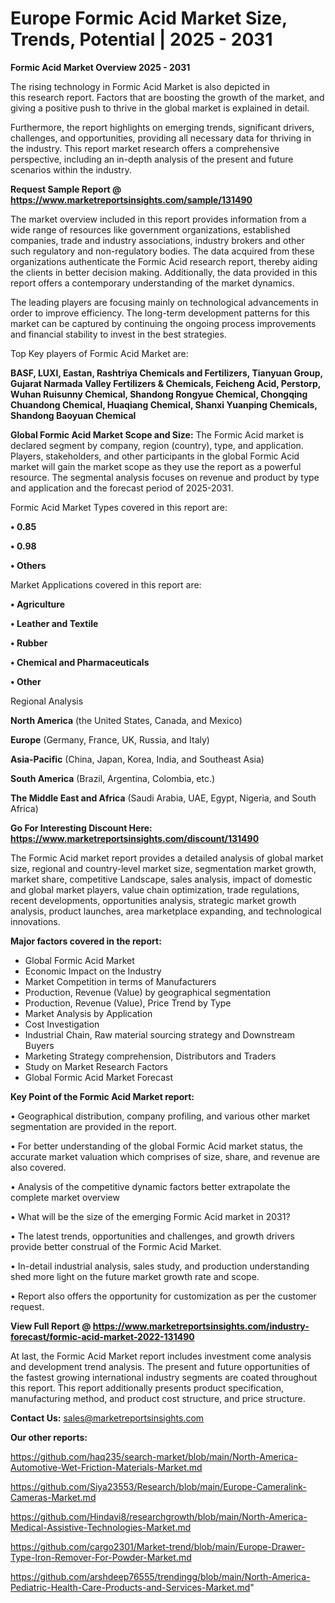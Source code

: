 # Europe Formic Acid Market Size, Trends, Potential | 2025 - 2031

<Strong> Formic Acid Market Overview 2025 - 2031</strong>

The rising technology in Formic Acid Market is also depicted in this research report. Factors that are boosting the growth of the market, and giving a positive push to thrive in the global market is explained in detail.

Furthermore, the report highlights on emerging trends, significant drivers, challenges, and opportunities, providing all necessary data for thriving in the industry. This report market research offers a comprehensive perspective, including an in-depth analysis of the present and future scenarios within the industry.

<strong>Request Sample Report @ <a href=https://www.marketreportsinsights.com/sample/131490>https://www.marketreportsinsights.com/sample/131490</a></strong>

The market overview included in this report provides information from a wide range of resources like government organizations, established companies, trade and industry associations, industry brokers and other such regulatory and non-regulatory bodies. The data acquired from these organizations authenticate the Formic Acid research report, thereby aiding the clients in better decision making. Additionally, the data provided in this report offers a contemporary understanding of the market dynamics.

The leading players are focusing mainly on technological advancements in order to improve efficiency. The long-term development patterns for this market can be captured by continuing the ongoing process improvements and financial stability to invest in the best strategies.

Top Key players of Formic Acid Market are:

<strong>BASF, LUXI, Eastan, Rashtriya Chemicals and Fertilizers, Tianyuan Group, Gujarat Narmada Valley Fertilizers & Chemicals, Feicheng Acid, Perstorp, Wuhan Ruisunny Chemical, Shandong Rongyue Chemical, Chongqing Chuandong Chemical, Huaqiang Chemical, Shanxi Yuanping Chemicals, Shandong Baoyuan Chemical</strong>

<strong><b>Global Formic Acid Market Scope and Size:</b></strong>
The Formic Acid market is declared segment by company, region (country), type, and application. Players, stakeholders, and other participants in the global Formic Acid market will gain the market scope as they use the report as a powerful resource. The segmental analysis focuses on revenue and product by type and application and the forecast period of 2025-2031.

Formic Acid Market Types covered in this report are:

<strong>• 0.85

• 0.98

• Others</strong>

Market Applications covered in this report are:

<strong>• Agriculture

• Leather and Textile

• Rubber

• Chemical and Pharmaceuticals

• Other</strong> 

Regional Analysis

<strong>North America</strong> (the United States, Canada, and Mexico)

<strong>Europe</strong> (Germany, France, UK, Russia, and Italy)

<strong>Asia-Pacific</strong> (China, Japan, Korea, India, and Southeast Asia)

<strong>South America</strong> (Brazil, Argentina, Colombia, etc.)

<strong>The Middle East and Africa</strong> (Saudi Arabia, UAE, Egypt, Nigeria, and South Africa)

<strong>Go For Interesting Discount Here: <a href=https://www.marketreportsinsights.com/discount/131490>https://www.marketreportsinsights.com/discount/131490</a></strong>

The Formic Acid market report provides a detailed analysis of global market size, regional and country-level market size, segmentation market growth, market share, competitive Landscape, sales analysis, impact of domestic and global market players, value chain optimization, trade regulations, recent developments, opportunities analysis, strategic market growth analysis, product launches, area marketplace expanding, and technological innovations.

<strong><b>Major factors covered in the report:</b></strong>
<ul>
  <li>Global Formic Acid Market </li>
  <li>Economic Impact on the Industry</li>
  <li>Market Competition in terms of Manufacturers</li>
  <li>Production, Revenue (Value) by geographical segmentation</li>
  <li>Production, Revenue (Value), Price Trend by Type</li>
  <li>Market Analysis by Application</li>
  <li>Cost Investigation</li>
  <li>Industrial Chain, Raw material sourcing strategy and Downstream Buyers</li>
  <li>Marketing Strategy comprehension, Distributors and Traders</li>
  <li>Study on Market Research Factors</li>
  <li>Global Formic Acid Market Forecast</li>
</ul>

<strong><b>Key Point of the Formic Acid Market report:</b></strong>

• Geographical distribution, company profiling, and various other market segmentation are provided in the report.

• For better understanding of the global Formic Acid market status, the accurate market valuation which comprises of size, share, and revenue are also covered.

• Analysis of the competitive dynamic factors better extrapolate the complete market overview

• What will be the size of the emerging Formic Acid market in 2031?

• The latest trends, opportunities and challenges, and growth drivers provide better construal of the Formic Acid Market.

• In-detail industrial analysis, sales study, and production understanding shed more light on the future market growth rate and scope.

• Report also offers the opportunity for customization as per the customer request.

<strong><b>View Full Report @ <a href=https://www.marketreportsinsights.com/industry-forecast/formic-acid-market-2022-131490>https://www.marketreportsinsights.com/industry-forecast/formic-acid-market-2022-131490</a></b></strong>


At last, the Formic Acid Market report includes investment come analysis and development trend analysis. The present and future opportunities of the fastest growing international industry segments are coated throughout this report. This report additionally presents product specification, manufacturing method, and product cost structure, and price structure.

<strong>Contact Us:</strong>
sales@marketreportsinsights.com

<strong>Our other reports:</strong>

<a href=https://github.com/haq235/search-market/blob/main/North-America-Automotive-Wet-Friction-Materials-Market.md>https://github.com/haq235/search-market/blob/main/North-America-Automotive-Wet-Friction-Materials-Market.md</a>

<a href=https://github.com/Siya23553/Research/blob/main/Europe-Cameralink-Cameras-Market.md>https://github.com/Siya23553/Research/blob/main/Europe-Cameralink-Cameras-Market.md</a>

<a href=https://github.com/Hindavi8/researchgrowth/blob/main/North-America-Medical-Assistive-Technologies-Market.md>https://github.com/Hindavi8/researchgrowth/blob/main/North-America-Medical-Assistive-Technologies-Market.md</a>

<a href=https://github.com/cargo2301/Market-trend/blob/main/Europe-Drawer-Type-Iron-Remover-For-Powder-Market.md>https://github.com/cargo2301/Market-trend/blob/main/Europe-Drawer-Type-Iron-Remover-For-Powder-Market.md</a>

<a href=https://github.com/arshdeep76555/trendingg/blob/main/North-America-Pediatric-Health-Care-Products-and-Services-Market.md>https://github.com/arshdeep76555/trendingg/blob/main/North-America-Pediatric-Health-Care-Products-and-Services-Market.md</a>"
